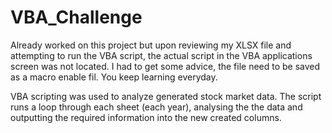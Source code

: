 # VBA_Challenge

Already worked on this project but upon reviewing my XLSX file and attempting to run the VBA script, the actual script in the VBA applications screen was not located. I had to get some advice, the file need to be saved as a macro enable fil. You keep learning everyday.

VBA scripting was used to analyze generated stock market data. The script runs a loop through each sheet (each year), analysing the the data and outputting the required information into the new created columns.
